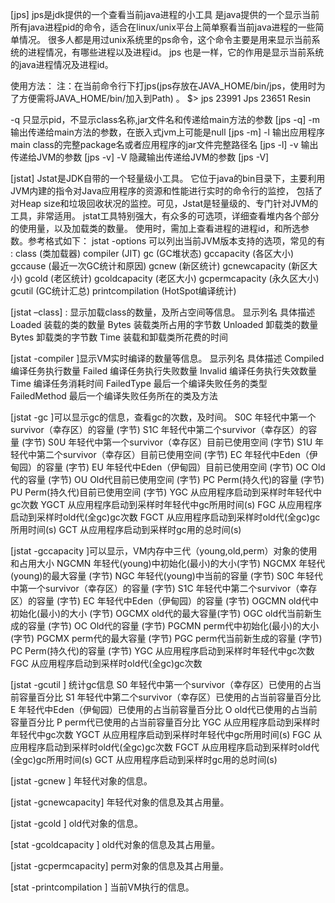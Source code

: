 [jps]
jps是jdk提供的一个查看当前java进程的小工具 是java提供的一个显示当前所有java进程pid的命令，适合在linux/unix平台上简单察看当前java进程的一些简单情况。
很多人都是用过unix系统里的ps命令，这个命令主要是用来显示当前系统的进程情况，有哪些进程以及进程id。 jps 也是一样，它的作用是显示当前系统的java进程情况及进程id。

使用方法： 注：在当前命令行下打jps(jps存放在JAVA_HOME/bin/jps，使用时为了方便需将JAVA_HOME/bin/加入到Path) 。 $> jps 23991 Jps 23651 Resin

-q 只显示pid，不显示class名称,jar文件名和传递给main方法的参数 [jps -q]
-m 输出传递给main方法的参数，在嵌入式jvm上可能是null [jps -m]
-l 输出应用程序main class的完整package名或者应用程序的jar文件完整路径名 [jps -l]
-v 输出传递给JVM的参数 [jps -v]
-V 隐藏输出传递给JVM的参数 [jps -V]

[jstat]
Jstat是JDK自带的一个轻量级小工具。 它位于java的bin目录下，主要利用JVM内建的指令对Java应用程序的资源和性能进行实时的命令行的监控，
包括了对Heap size和垃圾回收状况的监控。可见，Jstat是轻量级的、专门针对JVM的工具，非常适用。
jstat工具特别强大，有众多的可选项，详细查看堆内各个部分的使用量，以及加载类的数量。
使用时，需加上查看进程的进程id，和所选参数。参考格式如下： jstat -options 可以列出当前JVM版本支持的选项，常见的有 :
class (类加载器)
compiler (JIT)
gc (GC堆状态)
gccapacity (各区大小)
gccause (最近一次GC统计和原因)
gcnew (新区统计)
gcnewcapacity (新区大小)
gcold (老区统计)
gcoldcapacity (老区大小)
gcpermcapacity (永久区大小)
gcutil (GC统计汇总)
printcompilation (HotSpot编译统计)

[jstat –class<pid>] : 显示加载class的数量，及所占空间等信息。
显示列名          具体描述
Loaded          装载的类的数量
Bytes           装载类所占用的字节数
Unloaded        卸载类的数量
Bytes           卸载类的字节数
Time            装载和卸载类所花费的时间

[jstat -compiler <pid>]显示VM实时编译的数量等信息。
显示列名          具体描述
Compiled        编译任务执行数量
Failed          编译任务执行失败数量
Invalid         编译任务执行失效数量
Time            编译任务消耗时间
FailedType      最后一个编译失败任务的类型
FailedMethod    最后一个编译失败任务所在的类及方法

[jstat -gc <pid>]可以显示gc的信息，查看gc的次数，及时间。
S0C
年轻代中第一个survivor（幸存区）的容量 (字节)
S1C
年轻代中第二个survivor（幸存区）的容量 (字节)
S0U
年轻代中第一个survivor（幸存区）目前已使用空间 (字节)
S1U
年轻代中第二个survivor（幸存区）目前已使用空间 (字节)
EC
年轻代中Eden（伊甸园）的容量 (字节)
EU
年轻代中Eden（伊甸园）目前已使用空间 (字节)
OC
Old代的容量 (字节)
OU
Old代目前已使用空间 (字节)
PC
Perm(持久代)的容量 (字节)
PU
Perm(持久代)目前已使用空间 (字节)
YGC
从应用程序启动到采样时年轻代中gc次数
YGCT
从应用程序启动到采样时年轻代中gc所用时间(s)
FGC
从应用程序启动到采样时old代(全gc)gc次数
FGCT
从应用程序启动到采样时old代(全gc)gc所用时间(s)
GCT
从应用程序启动到采样时gc用的总时间(s)

[jstat -gccapacity <pid>]可以显示，VM内存中三代（young,old,perm）对象的使用和占用大小
NGCMN
年轻代(young)中初始化(最小)的大小(字节)
NGCMX
年轻代(young)的最大容量 (字节)
NGC
年轻代(young)中当前的容量 (字节)
S0C
年轻代中第一个survivor（幸存区）的容量 (字节)
S1C
年轻代中第二个survivor（幸存区）的容量 (字节)
EC
年轻代中Eden（伊甸园）的容量 (字节)
OGCMN
old代中初始化(最小)的大小 (字节)
OGCMX
old代的最大容量(字节)
OGC
old代当前新生成的容量 (字节)
OC
Old代的容量 (字节)
PGCMN
perm代中初始化(最小)的大小 (字节)
PGCMX
perm代的最大容量 (字节)
PGC
perm代当前新生成的容量 (字节)
PC
Perm(持久代)的容量 (字节)
YGC
从应用程序启动到采样时年轻代中gc次数
FGC
从应用程序启动到采样时old代(全gc)gc次数

[jstat -gcutil <pid>] 统计gc信息
S0
年轻代中第一个survivor（幸存区）已使用的占当前容量百分比
S1
年轻代中第二个survivor（幸存区）已使用的占当前容量百分比
E
年轻代中Eden（伊甸园）已使用的占当前容量百分比
O
old代已使用的占当前容量百分比
P
perm代已使用的占当前容量百分比
YGC
从应用程序启动到采样时年轻代中gc次数
YGCT
从应用程序启动到采样时年轻代中gc所用时间(s)
FGC
从应用程序启动到采样时old代(全gc)gc次数
FGCT
从应用程序启动到采样时old代(全gc)gc所用时间(s)
GCT
从应用程序启动到采样时gc用的总时间(s)

[jstat -gcnew <pid>] 年轻代对象的信息。

[jstat -gcnewcapacity<pid>] 年轻代对象的信息及其占用量。

[jstat -gcold <pid>] old代对象的信息。

[stat -gcoldcapacity <pid>] old代对象的信息及其占用量。

[jstat -gcpermcapacity<pid>] perm对象的信息及其占用量。

[stat -printcompilation <pid>] 当前VM执行的信息。